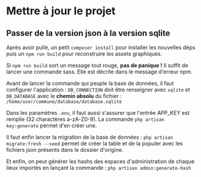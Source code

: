 # Mettre à jour le projet

## Passer de la version json à la version sqlite

Après avoir pullé, un petit `composer install` pour installer les nouvelles déps
puis un `npm run build` pour reconstruire les assets graphiques.

Si `npm run build` sort un message tout rouge, **pas de panique !** Il suffit
de lancer une commande sass. Elle est décrite dans le message d'erreur npm.

Avant de lancer la commande qui peuple la base de données, il faut configurer
l'application :
`DB_CONNECTION` doit être renseigner avec `sqlite` et `DB_DATABASE` avec le
**chemin absolu** du fichier : `/home/user/commune/database/database.sqlite`

Dans les paramètres `.env`, il faut aussi s'assurer que l'entrée APP_KEY est
remplie (32 charactères a-zA-Z0-9). La commande `php artisan key:generate`
permet d'en créer une.

Il faut enfin lancer la migration de la base de données :
`php artisan migrate:fresh --seed` permet de créer la table et de la populer
avec les fichiers json présents dans le dossier d'origine.

Et enfin, on peut générer les hashs des espaces d'administration de chaque lieux
importés en lançant la commande : `php artisan admin:generate-hash`
